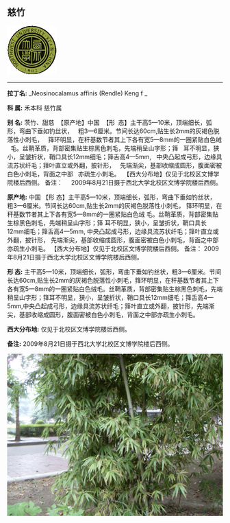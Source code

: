 ## 慈竹

![西北大学校园网络植物志](JPG/nwu.gif)

---

**拉丁名:**  _Neosinocalamus affinis (Rendle) Keng f _

**科 属:** 禾本科 慈竹属

**别 名:** 茨竹、甜慈
 【原产地】中国
 【形  态】主干高5—10米，顶端细长，弧形，弯曲下垂如钓丝状，
  粗3—6厘米。节间长达60cm,贴生长2mm的灰褐色脱落性小刺毛，
  箨环明显，在秆基数节者其上下各有宽5—8mm的一圈紧贴白色绒
  毛。丝鞘革质，背部密集贴生棕黑色刺毛，先端稍呈山字形；箨
  耳不明显，狭小，呈皱折状，鞘口具长12mm细毛；箨舌高4—5mm,
  中央凸起成弓形，边缘具流苏状纤毛；箨叶直立或外翻，披针形，
  先端渐尖，基部收缩成圆形，腹面密被白色小刺毛，背面之中部
  亦疏生小刺毛。
 【西大分布地】仅见于北校区文博学院楼后西侧。
备注：
    2009年8月21日摄于西北大学北校区文博学院楼后西侧。

**原产地:** 中国
【形 态】主干高5—10米，顶端细长，弧形，弯曲下垂如钓丝状，
 粗3—6厘米。节间长达60cm,贴生长2mm的灰褐色脱落性小刺毛，
 箨环明显，在秆基数节者其上下各有宽5—8mm的一圈紧贴白色绒
 毛。丝鞘革质，背部密集贴生棕黑色刺毛，先端稍呈山字形；箨
 耳不明显，狭小，呈皱折状，鞘口具长12mm细毛；箨舌高4—5mm,
 中央凸起成弓形，边缘具流苏状纤毛；箨叶直立或外翻，披针形，
 先端渐尖，基部收缩成圆形，腹面密被白色小刺毛，背面之中部
 亦疏生小刺毛。
【西大分布地】仅见于北校区文博学院楼后西侧。
备注：
 2009年8月21日摄于西北大学北校区文博学院楼后西侧。

**形  态:** 主干高5—10米，顶端细长，弧形，弯曲下垂如钓丝状，粗3—6厘米。节间长达60cm,贴生长2mm的灰褐色脱落性小刺毛，箨环明显，在秆基数节者其上下各有宽5—8mm的一圈紧贴白色绒毛。丝鞘革质，背部密集贴生棕黑色刺毛，先端稍呈山字形；箨耳不明显，狭小，呈皱折状，鞘口具长12mm细毛；箨舌高4—5mm,中央凸起成弓形，边缘具流苏状纤毛；箨叶直立或外翻，披针形，先端渐尖，基部收缩成圆形，腹面密被白色小刺毛，背面之中部亦疏生小刺毛。

**西大分布地:** 仅见于北校区文博学院楼后西侧。

**备注:** 2009年8月21日摄于西北大学北校区文博学院楼后西侧。

![慈竹](JPG/慈竹.JPG) 

